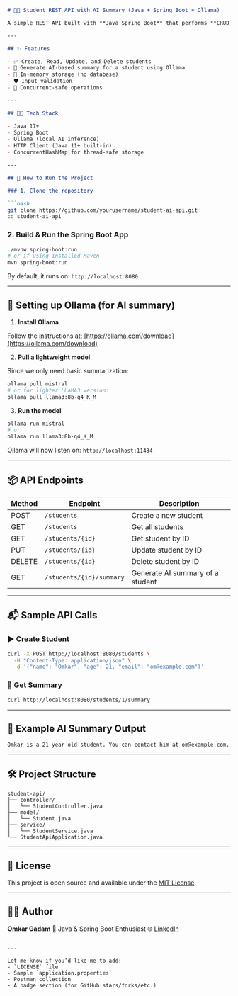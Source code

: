 
````markdown
# 🧑‍🎓 Student REST API with AI Summary (Java + Spring Boot + Ollama)

A simple REST API built with **Java Spring Boot** that performs **CRUD operations** on student profiles and integrates with **Ollama AI** to generate summaries based on student data (Name, Age, Email).

---

## ✨ Features

- ✅ Create, Read, Update, and Delete students
- 🧠 Generate AI-based summary for a student using Ollama
- 💾 In-memory storage (no database)
- 🛡️ Input validation
- 🚀 Concurrent-safe operations

---

## 🧑‍💻 Tech Stack

- Java 17+
- Spring Boot
- Ollama (local AI inference)
- HTTP Client (Java 11+ built-in)
- ConcurrentHashMap for thread-safe storage

---

## 🚀 How to Run the Project

### 1. Clone the repository

```bash
git clone https://github.com/yourusername/student-ai-api.git
cd student-ai-api
````

### 2. Build & Run the Spring Boot App

```bash
./mvnw spring-boot:run
# or if using installed Maven
mvn spring-boot:run
```

By default, it runs on: `http://localhost:8080`

---

## 🤖 Setting up Ollama (for AI summary)

1. **Install Ollama**

Follow the instructions at: [https://ollama.com/download](https://ollama.com/download)

2. **Pull a lightweight model**

Since we only need basic summarization:

```bash
ollama pull mistral
# or for lighter LLaMA3 version:
ollama pull llama3:8b-q4_K_M
```

3. **Run the model**

```bash
ollama run mistral
# or
ollama run llama3:8b-q4_K_M
```

Ollama will now listen on: `http://localhost:11434`

---

## 📦 API Endpoints

| Method | Endpoint                 | Description                      |
| ------ | ------------------------ | -------------------------------- |
| POST   | `/students`              | Create a new student             |
| GET    | `/students`              | Get all students                 |
| GET    | `/students/{id}`         | Get student by ID                |
| PUT    | `/students/{id}`         | Update student by ID             |
| DELETE | `/students/{id}`         | Delete student by ID             |
| GET    | `/students/{id}/summary` | Generate AI summary of a student |

---

## 📬 Sample API Calls

### ▶️ Create Student

```bash
curl -X POST http://localhost:8080/students \
  -H "Content-Type: application/json" \
  -d '{"name": "Omkar", "age": 21, "email": "om@example.com"}'
```

### 📄 Get Summary

```bash
curl http://localhost:8080/students/1/summary
```

---

## 🧠 Example AI Summary Output

```text
Omkar is a 21-year-old student. You can contact him at om@example.com.
```

---

## 🛠 Project Structure

```
student-api/
├── controller/
│   └── StudentController.java
├── model/
│   └── Student.java
├── service/
│   └── StudentService.java
└── StudentApiApplication.java
```

---

## 📑 License

This project is open source and available under the [MIT License](LICENSE).

---

## 🙋‍♂️ Author

**Omkar Gadam**
🚀 Java & Spring Boot Enthusiast
🌐 [LinkedIn](https://www.linkedin.com/in/your-profile)

```

---

Let me know if you’d like me to add:
- `LICENSE` file
- Sample `application.properties`
- Postman collection
- A badge section (for GitHub stars/forks/etc.)
```
